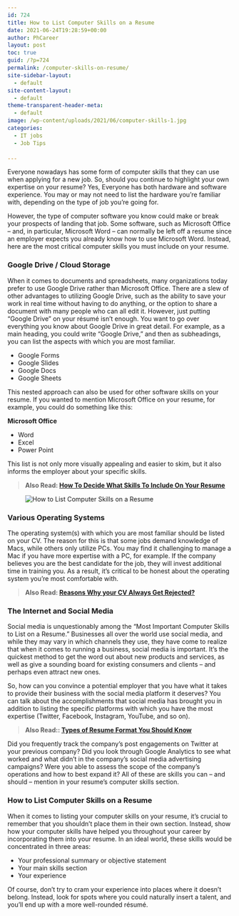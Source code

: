 ```yaml
---
id: 724
title: How to List Computer Skills on a Resume
date: 2021-06-24T19:28:59+00:00
author: PhCareer
layout: post
toc: true
guid: /?p=724
permalink: /computer-skills-on-resume/
site-sidebar-layout:
  - default
site-content-layout:
  - default
theme-transparent-header-meta:
  - default
image: /wp-content/uploads/2021/06/computer-skills-1.jpg
categories:
  - IT jobs
  - Job Tips

---
```

Everyone nowadays has some form of computer skills that they can use when applying for a new job. So, should you continue to highlight your own expertise on your resume? Yes, Everyone has both hardware and software experience. You may or may not need to list the hardware you&#8217;re familiar with, depending on the type of job you&#8217;re going for.

However, the type of computer software you know could make or break your prospects of landing that job. Some software, such as Microsoft Office – and, in particular, Microsoft Word – can normally be left off a resume since an employer expects you already know how to use Microsoft Word. Instead, here are the most critical computer skills you must include on your resume.

### **Google Drive / Cloud Storage**

When it comes to documents and spreadsheets, many organizations today prefer to use Google Drive rather than Microsoft Office. There are a slew of other advantages to utilizing Google Drive, such as the ability to save your work in real time without having to do anything, or the option to share a document with many people who can all edit it. However, just putting &#8220;Google Drive&#8221; on your résumé isn&#8217;t enough. You want to go over everything you know about Google Drive in great detail. For example, as a main heading, you could write &#8220;Google Drive,&#8221; and then as subheadings, you can list the aspects with which you are most familiar.

  * Google Forms
  * Google Slides
  * Google Docs
  * Google Sheets

This nested approach can also be used for other software skills on your resume. If you wanted to mention Microsoft Office on your resume, for example, you could do something like this:

**Microsoft Office**

  * Word
  * Excel
  * Power Point

This list is not only more visually appealing and easier to skim, but it also informs the employer about your specific skills.

<blockquote class="wp-block-quote">
  <p>
    <strong>Also Read: <a href="/how-to-decide-what-skills-to-include-on-your-resume/">How To Decide What Skills To Include On Your Resume</a></strong>
  </p>
</blockquote><figure class="wp-block-image size-large">

<img loading="lazy" width="950" height="633" src="/wp-content/uploads/2021/06/computer-skills.jpg" alt="How to List Computer Skills on a Resume" class="wp-image-726" srcset="/wp-content/uploads/2021/06/computer-skills.jpg 950w, /wp-content/uploads/2021/06/computer-skills-300x200.jpg 300w, /wp-content/uploads/2021/06/computer-skills-768x512.jpg 768w" sizes="(max-width: 950px) 100vw, 950px" /> </figure> 

### **Various Operating Systems**

The operating system(s) with which you are most familiar should be listed on your CV. The reason for this is that some jobs demand knowledge of Macs, while others only utilize PCs. You may find it challenging to manage a Mac if you have more expertise with a PC, for example. If the company believes you are the best candidate for the job, they will invest additional time in training you. As a result, it&#8217;s critical to be honest about the operating system you&#8217;re most comfortable with.

<blockquote class="wp-block-quote">
  <p>
    <strong>Also Read: <a href="/reasons-why-your-cv-always-get-rejected/">Reasons Why your CV Always Get Rejected?</a></strong>
  </p>
</blockquote>

### **The Internet and Social Media**

Social media is unquestionably among the &#8220;Most Important Computer Skills to List on a Resume.&#8221; Businesses all over the world use social media, and while they may vary in which channels they use, they have come to realize that when it comes to running a business, social media is important. It&#8217;s the quickest method to get the word out about new products and services, as well as give a sounding board for existing consumers and clients &#8211; and perhaps even attract new ones.

So, how can you convince a potential employer that you have what it takes to provide their business with the social media platform it deserves? You can talk about the accomplishments that social media has brought you in addition to listing the specific platforms with which you have the most expertise (Twitter, Facebook, Instagram, YouTube, and so on).

<blockquote class="wp-block-quote">
  <p>
    <strong>Also Read:: <a href="/types-of-resume-format-you-should-know/">Types of Resume Format You Should Know</a></strong>
  </p>
</blockquote>

Did you frequently track the company&#8217;s post engagements on Twitter at your previous company? Did you look through Google Analytics to see what worked and what didn&#8217;t in the company&#8217;s social media advertising campaigns? Were you able to assess the scope of the company&#8217;s operations and how to best expand it? All of these are skills you can – and should – mention in your resume&#8217;s computer skills section.

### **How to List Computer Skills on a Resume**

When it comes to listing your computer skills on your resume, it&#8217;s crucial to remember that you shouldn&#8217;t place them in their own section. Instead, show how your computer skills have helped you throughout your career by incorporating them into your resume. In an ideal world, these skills would be concentrated in three areas:

  * Your professional summary or objective statement
  * Your main skills section
  * Your experience

Of course, don&#8217;t try to cram your experience into places where it doesn&#8217;t belong. Instead, look for spots where you could naturally insert a talent, and you&#8217;ll end up with a more well-rounded résumé.
